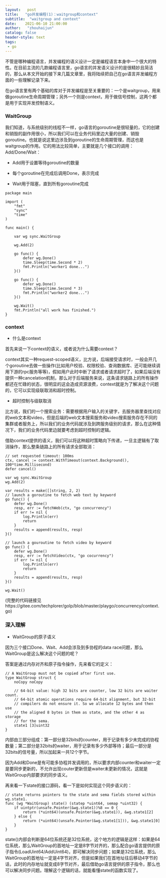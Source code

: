 ```yaml
---
layout:   post
title:   "go并发编程(1)：waitgroup和context"
subtitle:  "waitgroup and context"
date:    2021-06-10 21:00:00
author:   "zhouhaijun"
catalog: false
header-style: text
tags:
 - go
---
```


不管是哪种编程语言，并发编程的语义设计一定是编程语言本身中一个很大的特性。在目前主流的几款编程语言里，go语言的并发语义设计的是很精妙且简洁的，那么从本文开始的接下来几篇文章里，我将陆续把自己在go语言并发编程方面的一些理解记录下来。

在go语言里有两个基础的库对于并发编程是至关重要的：一个是waitgroup，用来做goroutine生命周期管理；另外一个则是context，用于做信号控制，这两个都是用于实现并发控制语义。

### WaitGroup

我们知道，与系统级别的线程不一样，go语言的goroutine是很轻量的，它的创建和销毁的副作用很小，所以我们可以在业务代码里边大量的创建、销毁goroutine。也就是说这里边涉及到goroutine的生命周期管理，而这也是waitgroup的作用。它的用法比较简单，主要就是几个接口的调用：Add/Done/Wait：

- Add用于设置等待goroutine的数量
- 每个goroutine在完成后调用Done，表示完成

- Wait用于阻塞，直到所有goroutine完成

```
package main

import (
	"fmt"
	"sync"
	"time"
)

func main() {

	var wg sync.WaitGroup

	wg.Add(2)

	go func() {
		defer wg.Done()
		time.Sleep(time.Second * 2)
		fmt.Println("worker1 done...")
	}()

	go func() {
		defer wg.Done()
		time.Sleep(time.Second * 3)
		fmt.Println("worker2 done...")
	}()

	wg.Wait()
	fmt.Println("all work has finished.")
}
```



### context

- 什么是context

首先来说一下context的语义，或者说为什么需要context？

context其实一种request-scoped语义，比方说，后端接受请求时，一般会开几个goroutine去做一些操作(比如用户校验、权限校验、查询数据库、还可能继续调用下游的rpc服务等等)，假如用户此时中断了请求或者请求超时了，如果后端没有提供一种cancelation机制，那么对于后端服务来说，这条请求链路上的所有操作都还在忙碌的状态，很明显的这会造成资源浪费，context就是为了解决这个问题的，它可以实现级联取消和超时控制。



- 超时控制与级联取消

比方说，我们的一个搜索业务：需要根据用户输入的关键字，去服务器里查找对应的web文本和video，但是后端的web文本搜索服务和video搜索服务存在不同的集群或者服务上，所以我们的业务代码就涉及到跨服务级别的请求，那么在这种情况下，我们的业务代码里边就要考虑到超时控制的逻辑。

借助context提供的语义，我们可以将这种超时策略向下传递，一旦主逻辑有了取消操作，那么整条链路上的所有请求全部取消：

```
// set requested timeout: 100ms
ctx, cancel := context.WithTimeout(context.Background(), 100*time.Millisecond)
defer cancel()

var wg sync.WaitGroup
wg.Add(2)

var results = make([]string, 2, 2)
// launch a goroutine to fetch web text by keyword
go func() {
    defer wg.Done()
    resp, err := fetchWeb(ctx, "go concurrency")
    if err != nil {
        log.Println(err)
        return
    }
    results = append(results, resp)
}()

// launch a gouroutine to fetch video by keyword
go func() {
    defer wg.Done()
    resp, err := fetchVideo(ctx, "go cocurrency")
    if err != nil {
        log.Println(err)
        return
    }
    results = append(results, resp)
}()

wg.Wait()
```

(完整的代码链接见https://gitee.com/techplorer/golp/blob/master/playgo/concurrency/context.go)



### 深入理解

- WaitGroup的原子语义

因为三个接口Done、Wait、Add会涉及到多协程的data race问题，那么WaitGroup是这么解决这个问题的呢？

答案是通过内存对齐和原子指令操作，先来看它的定义：

```
// A WaitGroup must not be copied after first use.
type WaitGroup struct {
	noCopy noCopy

	// 64-bit value: high 32 bits are counter, low 32 bits are waiter count.
	// 64-bit atomic operations require 64-bit alignment, but 32-bit
	// compilers do not ensure it. So we allocate 12 bytes and then use
	// the aligned 8 bytes in them as state, and the other 4 as storage
	// for the sema.
	state1 [3]uint32
}
```

内部由三部分组成：第一部分是32bits的counter，用于记录有多少未完成的协程数量；第二部分是32bits的waiter，用于记录有多少外部等待；最后一部分是32bits的信号量，所以加起来一共12个字节。

因为Add和Done是有可能多协程并发调用的，所以要求内部counter和waiter一定是要同步更新的，不允许出现couter更新但是waiter未更新的情况，这就是WaitGroup内部要求的同步语义。



再来看一下state的接口源码，看一下是如何实现这个同步语义的：

```
// state returns pointers to the state and sema fields stored within wg.state1.
func (wg *WaitGroup) state() (statep *uint64, semap *uint32) {
	if uintptr(unsafe.Pointer(&wg.state1))%8 == 0 {
		return (*uint64)(unsafe.Pointer(&wg.state1)), &wg.state1[2]
	} else {
		return (*uint64)(unsafe.Pointer(&wg.state1[1])), &wg.state1[0]
	}
}
```

state()内部会判断是64位系统还是32位系统，这个地方的逻辑是这样：如果是64位系统，那么WaitGroup的首地址一定是8字节对齐的，那么配合go语言提供的原子指令(LoadUint64/AddUint64)，即可解决同步问题；如果是32位系统，那么WaitGroup的首地址一定是4字节对齐，但是如果我们在首地址往后移动4字节的话，此时的内存地址就变成8字节对齐，最后借助go语言提供的原子指令，那么也可以解决同步问题。理解这个逻辑的话，就能看懂state的函数实现了。
